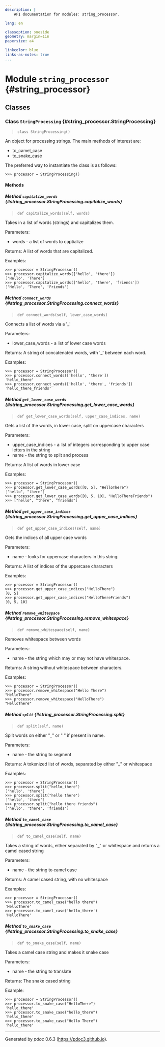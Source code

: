 ```yaml
---
description: |
    API documentation for modules: string_processor.

lang: en

classoption: oneside
geometry: margin=1in
papersize: a4

linkcolor: blue
links-as-notes: true
...
```



    
# Module `string_processor` {#string_processor}








    
## Classes


    
### Class `StringProcessing` {#string_processor.StringProcessing}



> `class StringProcessing()`


An object for processing strings.  The main methods of interest are:
* to_camel_case
* to_snake_case

The preferred way to instantiate the class is as follows:

    >>> processor = StringProcessing()
    









    
#### Methods


    
##### Method `capitalize_words` {#string_processor.StringProcessing.capitalize_words}



    
> `def capitalize_words(self, words)`


Takes in a list of words (strings) and
capitalizes them.

Parameters:
* words - a list of words to captialize

Returns:
A list of words that are capitalized.

Examples:

    >>> processor = StringProcessor()
    >>> processor.capitalize_words(['hello', 'there'])
    ['Hello', 'There']
    >>> processor.capitalize_words(['hello', 'there', 'friends'])
    ['Hello', 'There', 'Friends']
    



    
##### Method `connect_words` {#string_processor.StringProcessing.connect_words}



    
> `def connect_words(self, lower_case_words)`


Connects a list of words via a '_'

Parameters:
* lower_case_words - a list of lower case words

Returns:
A string of concatenated words, with '_' between
each word.

Examples:

    >>> processor = StringProcessor()
    >>> processor.connect_words(['hello', 'there'])
    'hello_there'
    >>> processor.connect_words(['hello', 'there', 'friends'])
    'hello_there_friends'
    



    
##### Method `get_lower_case_words` {#string_processor.StringProcessing.get_lower_case_words}



    
> `def get_lower_case_words(self, upper_case_indices, name)`


Gets a list of the words, in lower case, split on uppercase
characters

Parameters:
* upper_case_indices - a list of integers corresponding
to upper case letters in the string
* name - the string to split and process

Returns:
A list of words in lower case

Examples:

    >>> processor = StringProcessor()
    >>> processor.get_lower_case_words([0, 5], "HelloThere")
    ["hello", "there"]
    >>> processor.get_lower_case_words([0, 5, 10], "HelloThereFriends")
    >>> ["hello", "there", "friends"]
    



    
##### Method `get_upper_case_indices` {#string_processor.StringProcessing.get_upper_case_indices}



    
> `def get_upper_case_indices(self, name)`


Gets the indices of all upper case words

Parameters:
* name - looks for uppercase 
characters in this string

Returns:
A list of indices of the uppercase characters

Examples:

    >>> processor = StringProcessor()
    >>> processor.get_upper_case_indices("HelloThere")
    [0, 5]
    >>> processor.get_upper_case_indices("HelloThereFriends")
    [0, 5, 10]
    



    
##### Method `remove_whitespace` {#string_processor.StringProcessing.remove_whitespace}



    
> `def remove_whitespace(self, name)`


Removes whitespace between words

Parameters:
* name - the string which may or may not
have whitespace.

Returns:
A string without whitespace between characters.

Examples:

    >>> processor = StringProcessor()
    >>> processor.remove_whitespace("Hello There")
    "HelloThere"
    >>> processor.remove_whitespace("HelloThere")
    "HelloThere"
    



    
##### Method `split` {#string_processor.StringProcessing.split}



    
> `def split(self, name)`


Split words on either "_" or " " 
if present in name.

Parameters:
* name - the string to segment

Returns:
A tokenized list of words, separated
by either "_" or whitespace

Examples:

    >>> processor = StringProcessor()
    >>> processor.split("hello_there")
    ['hello', 'there']
    >>> processor.split("hello there")
    ['hello', 'there']
    >>> processor.split("hello there friends")
    ['hello', 'there', 'friends']
    



    
##### Method `to_camel_case` {#string_processor.StringProcessing.to_camel_case}



    
> `def to_camel_case(self, name)`


Takes a string of words, either
separated by "_" or whitespace and
returns a camel cased string

Parameters:
* name - the string to camel case

Returns:
A camel cased string, with no whitespace

Examples:

    >>> processor = StringProcessor()
    >>> processor.to_camel_case("hello there")
    'HelloThere'
    >>> processor.to_camel_case('hello_there')
    'HelloThere'
    



    
##### Method `to_snake_case` {#string_processor.StringProcessing.to_snake_case}



    
> `def to_snake_case(self, name)`


Takes a camel case string
and makes it snake case

Parameters:
- name - the string to translate

Returns:
The snake cased string

Example:

    >>> processor = StringProcessor()
    >>> processor.to_snake_case("HelloThere")
    'hello_there'
    >>> processor.to_snake_case("hello_there")
    'hello_there'
    >>> processor.to_snake_case("Hello There")
    'hello_there'
    




-----
Generated by *pdoc* 0.6.3 (<https://pdoc3.github.io>).

